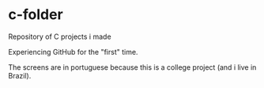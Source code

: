 # c-folder
 Repository of C projects i made

 Experiencing GitHub for the "first" time.
 
 The screens are in portuguese because this is a college project (and i live in Brazil).